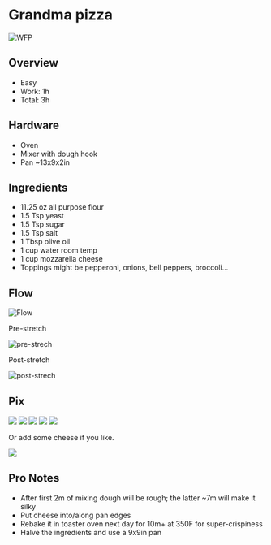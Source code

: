 # Grandma pizza
![WFP](./images/over-w-brocc.jpeg)
## Overview
- Easy
- Work: 1h
- Total: 3h
## Hardware
- Oven
- Mixer with dough hook
- Pan ~13x9x2in
## Ingredients
- 11.25 oz all purpose flour
- 1.5 Tsp yeast
- 1.5 Tsp sugar
- 1.5 Tsp salt
- 1 Tbsp olive oil
- 1 cup water room temp
- 1 cup mozzarella cheese
- Toppings might be pepperoni, onions, bell peppers, broccoli...

## Flow
![Flow](./images/flow.png)

Pre-stretch

![pre-strech](./images/pre-stretch.jpeg)

Post-stretch

![post-strech](./images/post-stretch.jpeg)

## Pix 

![](./images/two.jpeg)
![](./images/sizzle.jpeg)
![](./images/side.jpeg)
![](./images/over.jpeg)
![](./images/edge.jpeg)

Or add some cheese if you like.

![](./images/cheese.jpeg)

## Pro Notes
- After first 2m of mixing dough will be rough; the latter ~7m will make it silky
- Put cheese into/along pan edges
- Rebake it in toaster oven next day for 10m+ at 350F for super-crispiness
- Halve the ingredients and use a 9x9in pan


